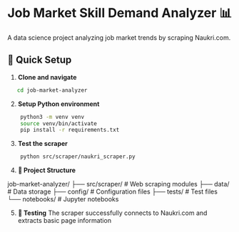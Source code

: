 # Job Market Skill Demand Analyzer 📊

A data science project analyzing job market trends by scraping Naukri.com.

## 🚀 Quick Setup

1. **Clone and navigate**
```bash
   cd job-market-analyzer
```
2. **Setup Python environment**

```bash 
    python3 -m venv venv
    source venv/bin/activate
    pip install -r requirements.txt
```
3. **Test the scraper**

```bash 
    python src/scraper/naukri_scraper.py
```

4. **📁 Project Structure**

job-market-analyzer/
├── src/scraper/          # Web scraping modules
├── data/                 # Data storage
├── config/              # Configuration files
├── tests/               # Test files
└── notebooks/           # Jupyter notebooks

5. **🧪 Testing**
The scraper successfully connects to Naukri.com and extracts basic page information


